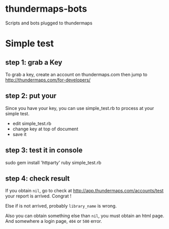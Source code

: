 thundermaps-bots
================

Scripts and bots plugged to thundermaps

Simple test
===========
step 1: grab a Key
------------------
To grab a key, create an account on thundermaps.com then jump to http://thundermaps.com/for-developers/

step 2: put your
----------------
Since you have your key, you can use simple_test.rb to process at your simple test.

- edit simple_test.rb
- change key at top of document
- save it

step 3: test it in console
--------------------------
  sudo gem install 'httparty'
  ruby simple_test.rb

step 4: check result
--------------------

If you obtain `nil`, go to check at http://app.thundermaps.com/accounts/test your report is arrived. Congrat !

Else if is not arrived, probably `library_name` is wrong.

Also you can obtain something else than `nil`, you must obtain an html page. And somewhere a login page, `404` or `500` error.
